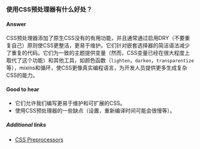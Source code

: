 ### 使用CSS预处理器有什么好处？

#### Answer

CSS预处理器添加了原生CSS没有的有用功能，并且通常通过启用DRY（不要重复自己）原则使CSS更整洁，更易于维护。它们针对嵌套选择器的简洁语法减少了重复的代码。它们为一致的主题提供变量（然而，CSS变量已经在很大程度上取代了这个功能）和其他工具，如颜色函数（`lighten`，`darken`，`transparentize`等），mixins和循环，使CSS更像真实编程语言，为开发人员提供更多生成复杂CSS的能力。

#### Good to hear

* 它们允许我们编写更易于维护和可扩展的CSS。
* 使用CSS预处理器的一些缺点（设置，重新编译时间可能会很慢等）。

##### Additional links

* [CSS Preprocessors](https://medium.com/@garyfagan/css-preprocessors-6f226fa16f27)

<!-- tags: (css) -->

<!-- expertise: (0) -->
